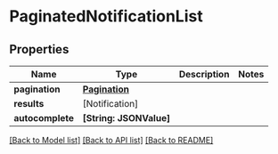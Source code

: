 # PaginatedNotificationList

## Properties
Name | Type | Description | Notes
------------ | ------------- | ------------- | -------------
**pagination** | [**Pagination**](Pagination.md) |  | 
**results** | [Notification] |  | 
**autocomplete** | **[String: JSONValue]** |  | 

[[Back to Model list]](../README.md#documentation-for-models) [[Back to API list]](../README.md#documentation-for-api-endpoints) [[Back to README]](../README.md)


